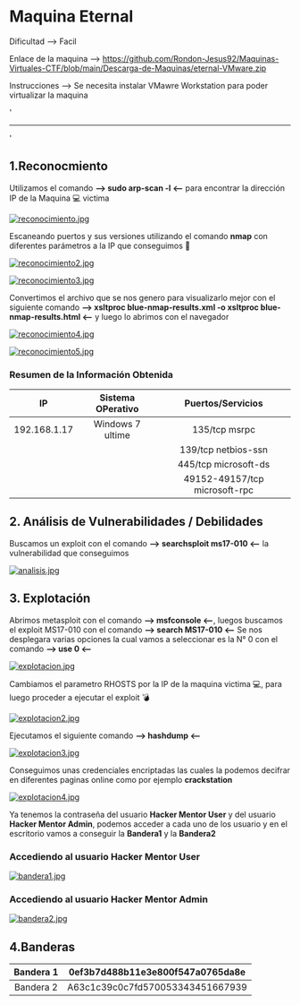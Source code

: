 # Maquina Eternal

Dificultad --> Facil

Enlace de la maquina --> https://github.com/Rondon-Jesus92/Maquinas-Virtuales-CTF/blob/main/Descarga-de-Maquinas/eternal-VMware.zip

Instrucciones --> Se necesita instalar VMawre Workstation para poder virtualizar la maquina

'

--------------------------------------------------------------------------------------------------------------------------------------------------------------------

'

## 1.Reconocmiento

Utilizamos el comando **--> sudo arp-scan -l <--** para encontrar la dirección IP de la Maquina 💻 victima

[![reconocimiento.jpg](https://i.postimg.cc/RVGV6vBt/reconocimiento.jpg)](https://postimg.cc/1fnZbh4R)

Escaneando puertos y sus versiones utilizando el comando **nmap** con diferentes parámetros a la IP que conseguimos 🔎

[![reconocimiento2.jpg](https://i.postimg.cc/bJjs0LFS/reconocimiento2.jpg)](https://postimg.cc/2q2krdYC)


[![reconocimiento3.jpg](https://i.postimg.cc/SRgRh4Qc/reconocimiento3.jpg)](https://postimg.cc/2LBrQPZ5)

Convertimos el archivo que se nos genero para visualizarlo mejor con el siguiente comando **--> xsltproc blue-nmap-results.xml -o xsltproc blue-nmap-results.html <--** y luego lo abrimos con el navegador

[![reconocimiento4.jpg](https://i.postimg.cc/pL60d5c6/reconocimiento4.jpg)](https://postimg.cc/NKR8JFc6)

[![reconocimiento5.jpg](https://i.postimg.cc/76vm38k1/reconocimiento5.jpg)](https://postimg.cc/JyqN8Ftt)

### Resumen de la Información Obtenida

|IP             | Sistema OPerativo | Puertos/Servicios                | 
|:------------: |:-----------------:| :-------------------------------:| 
| 192.168.1.17  | Windows 7 ultime  | 135/tcp msrpc                    |
|               |                   | 139/tcp netbios-ssn              |
|               |                   | 445/tcp microsoft-ds             |
|               |                   | 49152-49157/tcp microsoft-rpc    |


## 2. Análisis de Vulnerabilidades / Debilidades

Buscamos un exploit con el comando **--> searchsploit ms17-010 <--** la vulnerabilidad que conseguimos

[![analisis.jpg](https://i.postimg.cc/HWNjBpKC/analisis.jpg)](https://postimg.cc/G9kcp1dM)

## 3. Explotación

Abrimos metasploit con el comando **--> msfconsole <--**, luegos buscamos el exploit MS17-010 con el comando **--> search MS17-010 <--**
Se nos desplegara varias opciones la cual vamos a seleccionar es la N° 0 con el comando **--> use 0 <--**

[![explotacion.jpg](https://i.postimg.cc/HsCnfSpS/explotacion.jpg)](https://postimg.cc/s1w3W4GS)

Cambiamos el parametro RHOSTS por la IP de la maquina victima 💻, para luego proceder a ejecutar el exploit 💣

[![explotacion2.jpg](https://i.postimg.cc/P5SqvT1c/explotacion2.jpg)](https://postimg.cc/DSbhtVjd)

Ejecutamos el siguiente comando **--> hashdump <--**

[![explotacion3.jpg](https://i.postimg.cc/sXdCvNHq/explotacion3.jpg)](https://postimg.cc/670mPYXf)

Conseguimos unas credenciales encriptadas las cuales la podemos decifrar en diferentes paginas online como por ejemplo **crackstation**

[![explotacion4.jpg](https://i.postimg.cc/yxjMpY6C/explotacion4.jpg)](https://postimg.cc/XBZ1pWys)

Ya tenemos la contraseña del usuario **Hacker Mentor User** y del usuario **Hacker Mentor Admin**, podemos acceder a cada uno de los usuario y en el escritorio vamos a conseguir la **Bandera1** y la **Bandera2**

### Accediendo al usuario Hacker Mentor User

[![bandera1.jpg](https://i.postimg.cc/W36Ctbkq/bandera1.jpg)](https://postimg.cc/vgT3NyXG)


### Accediendo al usuario Hacker Mentor Admin

[![bandera2.jpg](https://i.postimg.cc/wMwrcfF6/bandera2.jpg)](https://postimg.cc/30D93ZP6)


## 4.Banderas

|Bandera 1 | 0ef3b7d488b11e3e800f547a0765da8e |
|:--------:|:--------------------------------:|
|Bandera 2 | A63c1c39c0c7fd570053343451667939 |

